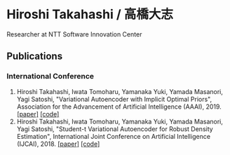 # Hiroshi Takahashi / 高橋大志  
Researcher at NTT Software Innovation Center  

## Publications  
### International Conference  
1. Hiroshi Takahashi, Iwata Tomoharu, Yamanaka Yuki, Yamada Masanori, Yagi Satoshi, "Variational Autoencoder with Implicit Optimal Priors", Association for the Advancement of Artificial Intelligence (AAAI), 2019. [[paper]](https://www.aaai.org/ojs/index.php/AAAI/article/view/4439) [[code]](https://github.com/takahashihiroshi/vae_iop)  
1. Hiroshi Takahashi, Iwata Tomoharu, Yamanaka Yuki, Yamada Masanori, Yagi Satoshi, "Student-t Variational Autoencoder for Robust Density Estimation", International Joint Conference on Artificial Intelligence (IJCAI), 2018. [[paper]](https://www.ijcai.org/Proceedings/2018/374) [[code]](https://github.com/takahashihiroshi/t_vae)  
